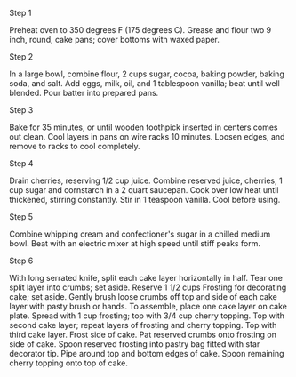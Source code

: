 Step 1

Preheat oven to 350 degrees F (175 degrees C). Grease and flour two 9 inch, round, cake pans; cover bottoms with waxed paper.

Step 2

In a large bowl, combine flour, 2 cups sugar, cocoa, baking powder, baking soda, and salt. Add eggs, milk, oil, and 1 tablespoon vanilla; beat until well blended. Pour batter into prepared pans.

Step 3

Bake for 35 minutes, or until wooden toothpick inserted in centers comes out clean. Cool layers in pans on wire racks 10 minutes. Loosen edges, and remove to racks to cool completely.

Step 4

Drain cherries, reserving 1/2 cup juice. Combine reserved juice, cherries, 1 cup sugar and cornstarch in a 2 quart saucepan. Cook over low heat until thickened, stirring constantly. Stir in 1 teaspoon vanilla. Cool before using.

Step 5

Combine whipping cream and confectioner's sugar in a chilled medium bowl. Beat with an electric mixer at high speed until stiff peaks form.

Step 6

With long serrated knife, split each cake layer horizontally in half. Tear one split layer into crumbs; set aside. Reserve 1 1/2 cups Frosting for decorating cake; set aside. Gently brush loose crumbs off top and side of each cake layer with pasty brush or hands. To assemble, place one cake layer on cake plate. Spread with 1 cup frosting; top with 3/4 cup cherry topping. Top with second cake layer; repeat layers of frosting and cherry topping. Top with third cake layer. Frost side of cake. Pat reserved crumbs onto frosting on side of cake. Spoon reserved frosting into pastry bag fitted with star decorator tip. Pipe around top and bottom edges of cake. Spoon remaining cherry topping onto top of cake.